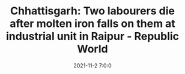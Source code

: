 ---
"title": "Chhattisgarh: Two labourers die after molten iron falls on them at industrial unit in Raipur - Republic World"
"date": "2021-11-2 7:0:0"
"feed_name": "GOOGLENEWSINDUSTRIAL"
"feed_website": "https://news.google.com/search?q=industrial%2Bincident&hl=en-US&gl=US&ceid=US:en"
"feed_rss": "https://news.google.com/rss/search?q=industrial%2Bincident&hl=en-US&gl=US&ceid=US:en"
"link": "https://m.republicworld.com/india-news/city-news/chhattisgarh-two-labourers-die-after-molten-iron-falls-on-them-at-industrial-unit-in-raipur.html"
"source": "{'href': 'https://m.republicworld.com', 'title': 'Republic World'}"
"file": "_posts/2021-1-1-dc486757ad6e0835109cd2dc406cfaab0dc2911a.md"
"accident": "1"
"drilling": "0"
"dead": "2"
"injured": "0"
"arrested": "0"
"place": "raipur"
"where": "industrial site"
"causes": "melt"
"place_uri": "http://en.wikipedia.org/wiki/Raipur"
---